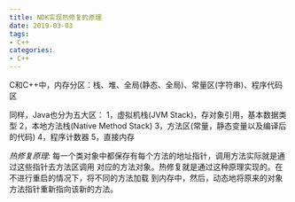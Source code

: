 ```yaml
---
title: NDK实现热修复的原理
date: 2019-03-03
tags:
- C++
categories:
- C++
---
```

<!-- toc -->

C和C++中，内存分区：栈、堆、全局(静态、全局)、常量区(字符串)、程序代码区

同样，Java也分为五大区：
1，虚拟机栈(JVM Stack)，存对象引用，基本数据类型
2，本地方法栈(Native Method Stack)
3，方法区(常量，静态变量以及编译后的代码)
4，程序计数器
5，直接内存

*热修复原理:*
每一个类对象中都保存有每个方法的地址指针，调用方法实际就是通过这些指针去方法区调用
对应的方法对象。热修复就是通过这种原理实现的。在不进行重启的情况下，将不同的方法加载
到内存中，然后，动态地将原来的对象方法指针重新指向该新的方法。
